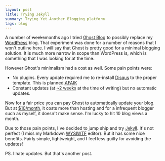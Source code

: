 ```yaml
---
layout: post
Title: Trying Jekyll
summary: Trying Yet Another Blogging platform
tags: blog
---
```


A number of <del>weeks</del>months ago I tried [Ghost Blog][Ghost] to possibly replace my [WordPress] blog.
That experiment was done for a number of reasons that I won't outline here. I will say that Ghost is pretty good for a minimal blogging solution.
It is much more narrow in scope than WordPress is, which is something that I was looking for at the time.

However Ghost's minimalism had a cost as well. Some pain points were:

* No plugins. Every update required me to re-install [Disqus] to the proper template. This is planned <acronym title="As Far As I Know">AFAIK</acronym>
* Constant updates (at [~2 weeks][ghost releases] at the time of writing) but no automatic updates.

Now for a fair price you can pay Ghost to automatically update your blog. But at [$10/month][ghost pricing], it costs more than hosting and for a infrequent
blogger such as myself, it doesn't make sense. I'm lucky to hit 10 blog views a month.

Due to those pain points, I've decided to jump ship and try [Jekyll]. It's not perfect (I miss my Markdown [WYSIWTF] editor). But it has some nice benefits.
Fairly simple, lightweight, and I feel less guilty for avoiding the updates!

PS. I hate updates. But that's another post.

 [Ghost]: http://ghost.org
 [WordPress]: https://wordpress.org/
 [ghost pricing]: https://ghost.org/pricing/
 [ghost releases]: https://github.com/TryGhost/Ghost/releases
 [Disqus]: https://disqus.com/
 [Jekyll]: http://jekyllrb.com/
 [WYSIWTF]: http://ars.userfriendly.org/cartoons/?id=20070726

